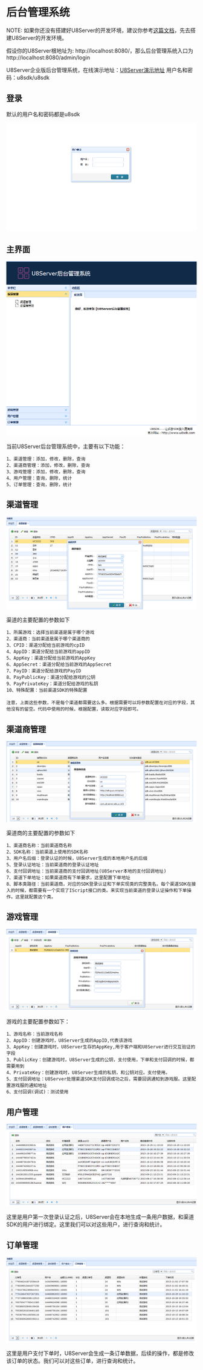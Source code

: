 后台管理系统
============

NOTE: 如果你还没有搭建好U8Server的开发环境，建议你参考[这篇文档](u8server_setup.md)，先去搭建U8Server的开发环境。

假设你的U8Server根地址为: http://localhost:8080/，那么后台管理系统入口为http://localhost:8080/admin/login


U8Server企业版后台管理系统，在线演示地址：[U8Server演示地址](http://121.42.144.254/admin/index)
用户名和密码：u8sdk/u8sdk


登录
-------

默认的用户名和密码都是u8sdk

![](images/admin_login.png)

主界面
-------

![](images/admin_main.png)

当前U8Server后台管理系统中，主要有以下功能：

```
1、渠道管理：添加，修改，删除，查询
2、渠道商管理：添加，修改，删除，查询
3、游戏管理：添加，修改，删除，查询
4、用户管理：查询，删除，统计
5、订单管理：查询，删除，统计
```

渠道管理
--------

![](images/admin_channel.png)

渠道的主要配置的参数如下

```
1、所属游戏：选择当前渠道是属于哪个游戏
2、渠道商：当前渠道是属于哪个渠道商的
3、CPID：渠道分配给当前游戏的cpID
4、AppID：渠道分配给当前游戏的appID
5、AppKey：渠道分配给当前游戏的AppKey
6、AppSecret：渠道分配给当前游戏的AppSecret
7、PayID：渠道分配给游戏的PayID
8、PayPublicKey：渠道分配给游戏的公钥
9、PayPrivateKey：渠道分配给游戏的私钥
10、特殊配置：当前渠道SDK的特殊配置

注意，上面这些参数，不是每个渠道都需要这么多。根据需要可以将参数配置在对应的字段，其他没有的留空。代码中使用的时候，根据配置，读取对应字段即可。

```

渠道商管理
----------

![](images/admin_channel_master.png)

渠道商的主要配置的参数如下

```
1、渠道商名称：当前渠道商名称
2、SDK名称：当前渠道上使用的SDK名称
3、用户名后缀：登录认证的时候，U8Server生成的本地用户名的后缀
5、登录认证地址：当前渠道商的登录认证地址
6、支付回调地址：当前渠道商的支付回调地址(U8Server本地的支付回调地址)
7、渠道下单地址：如果渠道商有下单要求，这里配置下单地址
8、脚本类路径：当前渠道商，对应的SDK登录认证和下单实现类的完整类名。每个渠道SDK在接入的时候，都需要有一个实现了IScript接口的类。来实现当前渠道的登录认证操作和下单操作。这里就配置这个类。

```

游戏管理
---------

![](images/admin_game.png)

游戏的主要配置参数如下：

```
1、游戏名称：当前游戏名称
2、AppID：创建游戏时，U8Server生成的AppID,代表该游戏
3、AppKey：创建游戏时，U8Server生存的AppKey,用于客户端和U8Server进行交互验证的字段
3、PublicKey：创建游戏时，U8Server生成的公钥，支付使用，下单和支付回调的时候，都需要用到
4、PrivateKey：创建游戏时，U8Server生成的私钥，和公钥对应。支付使用。
5、支付回调地址：U8Server处理渠道SDK支付回调成功之后，需要回调通知到游戏服。这里配置游戏服的通知地址
6、支付回调(调试)：测试使用

```

用户管理
--------

![](images/admin_users.png)

这里是用户第一次登录认证之后，U8Server会在本地生成一条用户数据，和渠道SDK的用户进行绑定。这里我们可以对这些用户，进行查询和统计。


订单管理
--------

![](images/admin_orders.png)

这里是用户支付下单时，U8Server会生成一条订单数据，后续的操作，都是修改该订单的状态。我们可以对这些订单，进行查询和统计。


